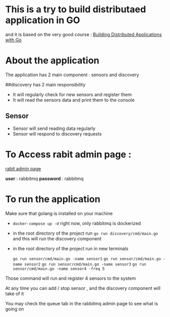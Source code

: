 # This is a try to build distributaed application in GO 
  and it is based on the very good course : 
  [Building Distributed Applications with Go](https://app.pluralsight.com/library/courses/go-build-distributed-applications)


# About the application 

The application has 2 main component : sensors and discovery

##discovery has 2 main responsibility 
  - It will regularly check for new sensors and register them 
  - It will read the sensors data and print them to the console 
## Sensor 
  - Sensor will send reading data regularly 
  - Sensor will respond to discovery requests 


# To Access rabit admin page  : 

[rabit admin page](http://127.0.0.1:15672/#/)

**user** : rabbitmq
**password** : rabbitmq


# To run the application 

Make sure that golang is installed on your machine

* ```docker-compose up -d``` 
  right now, only rabbitmq is dockerized


* in the root directory of the project run 
  ```go run discovery/cmd/main.go```
  and this will run the discovery component 


* in the root directory of the project run in new terminals  

    
    ```go run sensor/cmd/main.go -name sensor1```
    ```go run sensor/cmd/main.go -name sensor2```
    ```go run sensor/cmd/main.go -name sensor3```
    ```go run sensor/cmd/main.go -name sensor4 -freq 5```


Those command will run and register 4 sensors to the system

At any time you can add / stop sensor , and the discovery component will take of it 


You may check the queue tab in the rabbitmq admin page to see what is going on

